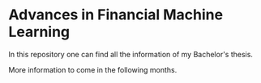 # Advances in Financial Machine Learning

In this repository one can find all the information of my Bachelor's thesis.

More information to come in the following months.
